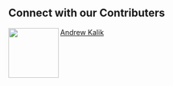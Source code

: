 ## Connect with our Contributers
<img align="left" width="100" height="100" src="https://avatars2.githubusercontent.com/u/6402101?s=460&u=7b97c894ae98e8c626bb6ce60a9ead8e281725b0&v=4
">

[Andrew Kalik](https://github.com/askalik)


